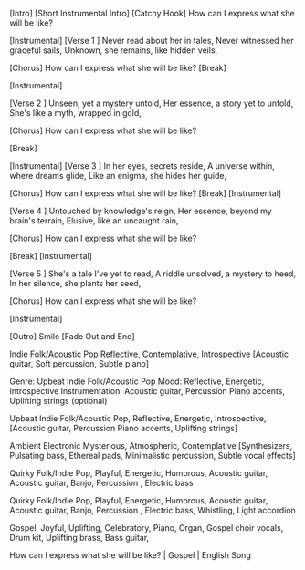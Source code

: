 [Intro]
[Short Instrumental Intro]
[Catchy Hook]
How can I express what she will be like?

[Instrumental]
[Verse 1 ]
Never read about her in tales,
Never witnessed her graceful sails,
Unknown, she remains, like hidden veils,

[Chorus]
How can I express what she will be like?
[Break]

[Instrumental]

[Verse 2 ]
Unseen, yet a mystery untold,
Her essence, a story yet to unfold,
She's like a myth, wrapped in gold,

[Chorus]
How can I express what she will be like?

[Break]

[Instrumental]
[Verse 3 ]
In her eyes, secrets reside,
A universe within, where dreams glide,
Like an enigma, she hides her guide,

[Chorus]
How can I express what she will be like?
[Break]
[Instrumental]


[Verse 4 ]
Untouched by knowledge's reign,
Her essence, beyond my brain's terrain,
Elusive, like an uncaught rain,

[Chorus]
How can I express what she will be like?

[Break]
[Instrumental]

[Verse 5 ]
She's a tale I've yet to read,
A riddle unsolved, a mystery to heed,
In her silence, she plants her seed,

[Chorus]
How can I express what she will be like?

[Instrumental]

[Outro]
Smile
[Fade Out and End]


Indie Folk/Acoustic Pop
Reflective, Contemplative, Introspective
[Acoustic guitar, Soft percussion, Subtle piano]

Genre: Upbeat Indie Folk/Acoustic Pop
Mood: Reflective, Energetic, Introspective
Instrumentation: Acoustic guitar, Percussion  Piano accents, Uplifting strings (optional)

Upbeat Indie Folk/Acoustic Pop,  Reflective, Energetic, Introspective, [Acoustic guitar, Percussion  Piano accents, Uplifting strings]


Ambient Electronic
Mysterious, Atmospheric, Contemplative
[Synthesizers, Pulsating bass, Ethereal pads, Minimalistic percussion, Subtle vocal effects]



Quirky Folk/Indie Pop, Playful, Energetic, Humorous, Acoustic guitar, Acoustic guitar, Banjo, Percussion , Electric bass

Quirky Folk/Indie Pop, Playful, Energetic, Humorous, Acoustic guitar, Acoustic guitar, Banjo, Percussion , Electric bass, Whistling, Light accordion


 Gospel, Joyful, Uplifting, Celebratory, Piano, Organ, Gospel choir vocals, Drum kit, Uplifting brass, Bass guitar, 



 How can I express what she will be like? | Gospel | English Song